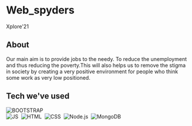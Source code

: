 # Web_spyders
Xplore'21  
## About
Our main aim is to provide jobs to the needy.
 To reduce the unemployment and thus reducing the poverty.This will also helps us to remove the stigma in society by creating a very positive environment for people who think some work as very low positioned.
## Tech we've used

![BOOTSTRAP](https://img.shields.io/badge/bootstrap4%20-%231572B6.svg?&style=for-the-badge&logo=bootstrap4&logoColor=white)&nbsp;      
![JS](https://img.shields.io/badge/JavaScript-red?logo=JavaScript&style=for-the-badge)&nbsp;
![HTML](https://img.shields.io/badge/html5%20-%23E34F26.svg?&style=for-the-badge&logo=html5&logoColor=white)&nbsp;
![CSS](https://img.shields.io/badge/css3%20-%231572B6.svg?&style=for-the-badge&logo=css3&logoColor=white)&nbsp;
![Node.js](https://img.shields.io/badge/NodeJs-black?&style=for-the-badge&logo=Node.js&logoColor=white)&nbsp;
![MongoDB](https://img.shields.io/badge/MongoDB-grey?&style=for-the-badge&logo=MongoDB&logoColor=green)&nbsp;
